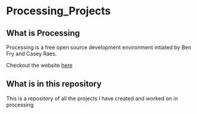 Processing_Projects
======

## What is Processing #######
Processing is a free open source development environment intiated by Ben Fry and Casey Raes.  

Checkout the website <a href="https://www.processing.org" target="_blank">here</a>

## What is in this repository ######

This is a repository of all the projects I have created and worked on in processing


